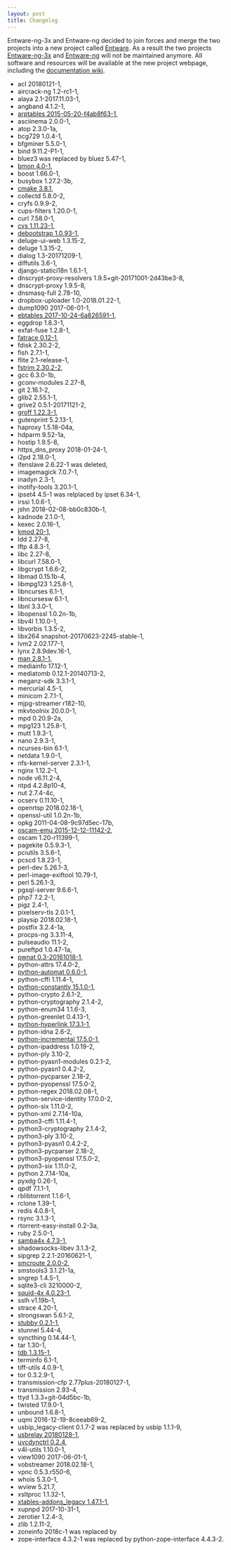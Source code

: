 ```yaml
---
layout: post
title: Changelog
---
```


Entware-ng-3x and Entware-ng decided to join forces and merge the two projects into a new project called [Entware](https://github.com/Entware/Entware). As a result the two projects [Entware-ng-3x](https://github.com/Entware-for-kernel-3x/Entware-ng-3x/) and [Entware-ng](https://github.com/Entware-ng/Entware-ng) will not be maintained anymore. All software and resources will be available at the new project webpage, including the [documentation wiki](https://github.com/Entware/Entware/wiki).


* acl 20180121-1,
* aircrack-ng 1.2-rc1-1,
* alaya 2.1-2017.11.03-1,
* angband 4.1.2-1,
* [arptables 2015-05-20-f4ab8f63-1](https://linux.die.net/man/8/arptables),
* asciinema 2.0.0-1,
* atop 2.3.0-1a,
* bcg729 1.0.4-1,
* bfgminer 5.5.0-1,
* bind 9.11.2-P1-1,
* bluez3 was replaced by bluez 5.47-1,
* [bmon 4.0-1](https://github.com/tgraf/bmon),
* boost 1.66.0-1,
* busybox 1.27.2-3b,
* [cmake 3.8.1](https://cmake.org/),
* collectd 5.8.0-2,
* cryfs 0.9.9-2,
* cups-filters 1.20.0-1,
* curl 7.58.0-1,
* [cvs 1.11.23-1](https://www.nongnu.org/cvs/),
* [debootstrap 1.0.93-1](https://wiki.debian.org/Debootstrap),
* deluge-ui-web 1.3.15-2,
* deluge 1.3.15-2,
* dialog 1.3-20171209-1,
* diffutils 3.6-1,
* django-statici18n 1.6.1-1,
* dnscrypt-proxy-resolvers 1.9.5+git-20171001-2d43be3-8,
* dnscrypt-proxy 1.9.5-8,
* dnsmasq-full 2.78-10,
* dropbox-uploader 1.0-2018.01.22-1,
* dump1090 2017-06-01-1,
* [ebtables 2017-10-24-6a826591-1](http://ebtables.netfilter.org/),
* eggdrop 1.8.3-1,
* exfat-fuse 1.2.8-1,
* [fatrace 0.12-1](https://launchpad.net/fatrace),
* fdisk 2.30.2-2,
* fish 2.7.1-1,
* flite 2.1-release-1,
* [fstrim 2.30.2-2](http://man7.org/linux/man-pages/man8/fstrim.8.html),
* gcc 6.3.0-1b,
* gconv-modules 2.27-8,
* git 2.16.1-2,
* glib2 2.55.1-1,
* grive2 0.5.1-20171121-2,
* [groff 1.22.3-1](https://www.gnu.org/software/groff/),
* gutenprint 5.2.13-1,
* haproxy 1.5.18-04a,
* hdparm 9.52-1a,
* hostip 1.9.5-8,
* https_dns_proxy 2018-01-24-1,
* i2pd 2.18.0-1,
* ifenslave 2.6.22-1 was deleted,
* imagemagick 7.0.7-1,
* inadyn 2.3-1,
* inotify-tools 3.20.1-1,
* ipset4 4.5-1 was relplaced by ipset 6.34-1,
* irssi 1.0.6-1,
* jshn 2018-02-08-bb0c830b-1,
* kadnode 2.1.0-1,
* kexec 2.0.16-1,
* [kmod 20-1](http://man7.org/linux/man-pages/man8/kmod.8.html),
* ldd 2.27-8,
* lftp 4.8.3-1,
* libc 2.27-8,
* libcurl 7.58.0-1,
* libgcrypt 1.6.6-2,
* libmad 0.15.1b-4,
* libmpg123 1.25.8-1,
* libncurses 6.1-1,
* libncursesw 6.1-1,
* libnl 3.3.0-1,
* libopenssl 1.0.2n-1b,
* libv4l 1.10.0-1,
* libvorbis 1.3.5-2,
* libx264 snapshot-20170623-2245-stable-1,
* lvm2 2.02.177-1,
* lynx 2.8.9dev.16-1,
* [man 2.8.1-1](https://linux.die.net/man/1/man),
* mediainfo 17.12-1,
* mediatomb 0.12.1-20140713-2,
* meganz-sdk 3.3.1-1,
* mercurial 4.5-1,
* minicom 2.7.1-1,
* mjpg-streamer r182-10,
* mkvtoolnix 20.0.0-1,
* mpd 0.20.9-2a,
* mpg123 1.25.8-1,
* mutt 1.9.3-1,
* nano 2.9.3-1,
* ncurses-bin 6.1-1,
* netdata 1.9.0-1,
* nfs-kernel-server 2.3.1-1,
* nginx 1.12.2-1,
* node v6.11.2-4,
* ntpd 4.2.8p10-4,
* nut 2.7.4-4c,
* ocserv 0.11.10-1,
* openrtsp 2018.02.18-1,
* openssl-util 1.0.2n-1b,
* opkg 2011-04-08-9c97d5ec-17b,
* [oscam-emu 2015-12-12-11142-2](https://github.com/oscam-emu/oscam-emu),
* oscam 1.20-r11399-1,
* pagekite 0.5.9.3-1,
* pciutils 3.5.6-1,
* pcscd 1.8.23-1,
* perl-dev 5.26.1-3,
* perl-image-exiftool 10.79-1,
* perl 5.26.1-3,
* pgsql-server 9.6.6-1,
* php7 7.2.2-1,
* pigz 2.4-1,
* pixelserv-tls 2.0.1-1,
* playsip 2018.02.18-1,
* postfix 3.2.4-1a,
* procps-ng 3.3.11-4,
* pulseaudio 11.1-2,
* pureftpd 1.0.47-1a,
* [pwnat 0.3-20161018-1](https://samy.pl/pwnat/),
* python-attrs 17.4.0-2,
* [python-automat 0.6.0-1](https://pypi.python.org/pypi/Automat),
* python-cffi 1.11.4-1,
* [python-constantly 15.1.0-1](https://pypi.python.org/pypi/constantly),
* python-crypto 2.6.1-2,
* python-cryptography 2.1.4-2,
* python-enum34 1.1.6-3,
* python-greenlet 0.4.13-1,
* [python-hyperlink 17.3.1-1](https://pypi.python.org/pypi/hyperlink),
* python-idna 2.6-2,
* [python-incremental 17.5.0-1](https://pypi.python.org/pypi/incremental),
* python-ipaddress 1.0.19-2,
* python-ply 3.10-2,
* python-pyasn1-modules 0.2.1-2,
* python-pyasn1 0.4.2-2,
* python-pycparser 2.18-2,
* python-pyopenssl 17.5.0-2,
* python-regex 2018.02.08-1,
* python-service-identity 17.0.0-2,
* python-six 1.11.0-2,
* python-xml 2.7.14-10a,
* python3-cffi 1.11.4-1,
* python3-cryptography 2.1.4-2,
* python3-ply 3.10-2,
* python3-pyasn1 0.4.2-2,
* python3-pycparser 2.18-2,
* python3-pyopenssl 17.5.0-2,
* python3-six 1.11.0-2,
* python 2.7.14-10a,
* pyxdg 0.26-1,
* qpdf 7.1.1-1,
* rblibtorrent 1.1.6-1,
* rclone 1.39-1,
* redis 4.0.8-1,
* rsync 3.1.3-1,
* rtorrent-easy-install 0.2-3a,
* ruby 2.5.0-1,
* [samba4x 4.7.3-1](https://www.samba.org/),
* shadowsocks-libev 3.1.3-2,
* sipgrep 2.2.1-20160621-1,
* [smcroute 2.0.0-2](https://github.com/troglobit/smcroute),
* smstools3 3.1.21-1a,
* sngrep 1.4.5-1,
* sqlite3-cli 3210000-2,
* [squid-4x 4.0.23-1](http://www.squid-cache.org/),
* sslh v1.19b-1,
* strace 4.20-1,
* strongswan 5.6.1-2,
* [stubby 0.2.1-1](https://getdnsapi.net/blog/dns-privacy-daemon-stubby/),
* stunnel 5.44-4,
* syncthing 0.14.44-1,
* tar 1.30-1,
* [tdb 1.3.15-1](https://www.samba.org/samba/docs/3.2/man-html/tdbtool.8.html),
* terminfo 6.1-1,
* tiff-utils 4.0.9-1,
* tor 0.3.2.9-1,
* transmission-cfp 2.77plus-20180127-1,
* transmission 2.93-4,
* ttyd 1.3.3+git-04d5bc-1b,
* twisted 17.9.0-1,
* unbound 1.6.8-1,
* uqmi 2016-12-19-8ceeab69-2,
* usbip_legacy-client 0.1.7-2 was replaced by usbip 1.1.1-9,
* [usbrelay 20180128-1](https://github.com/darrylb123/usbrelay),
* [uvcdynctrl 0.2.4](https://github.com/cshorler/webcam-tools/tree/master/uvcdynctrl),
* v4l-utils 1.10.0-1,
* view1090 2017-06-01-1,
* vobstreamer 2018.02.18-1,
* vpnc 0.5.3.r550-6,
* whois 5.3.0-1,
* wview 5.21.7,
* xsltproc 1.1.32-1,
* [xtables-addons_legacy 1.47.1-1](http://xtables-addons.sourceforge.net/),
* xupnpd 2017-10-31-1,
* zerotier 1.2.4-3,
* zlib 1.2.11-2,
* zoneinfo 2018c-1 was replaced by 
* zope-interface 4.3.2-1 was replaced by python-zope-interface 4.4.3-2.
